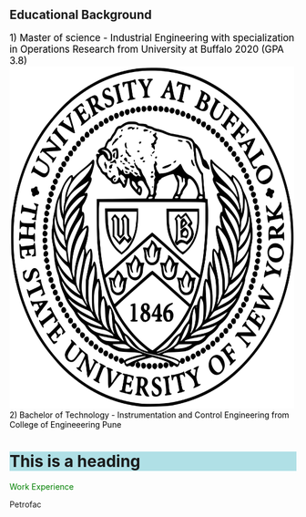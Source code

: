 
## **Educational Background**

 <span style="color: Black">
   <span style="font-size:120%;">1) Master of science - Industrial Engineering with specialization in Operations Research 
from University at Buffalo 2020 (GPA 3.8)</span> </span>
<br>
<img src="UB_Logo.png" alt="University at Buffalo" style="width:500px;height:600px;">
 <span style="color: Black"> 2) Bachelor of Technology - Instrumentation and Control Engineering 
from College of Engineeering Pune </span> 
 
 <h1 style="background-color:powderblue;">This is a heading</h1> 
<span style="color: green"> Work Experience </span>

Petrofac 
 


